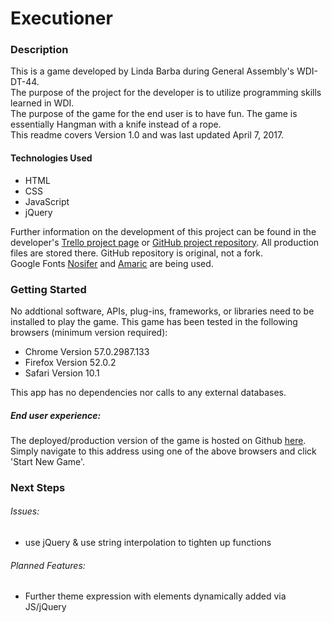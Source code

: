 # Executioner
### Description
This is a game developed by Linda Barba during General Assembly's WDI-DT-44.  
The purpose of the project for the developer is to utilize programming skills learned in WDI.  
The purpose of the game for the end user is to have fun. The game is essentially Hangman with a knife instead of a rope.  
This readme covers Version 1.0 and was last updated April 7, 2017.
#### Technologies Used  
* HTML  
* CSS  
* JavaScript  
* jQuery  

Further information on the development of this project can be found in the developer's [Trello project page](https://trello.com/b/46CZcoKL/Executioner-wdi-dt-44-project-1) or [GitHub project repository](https://github.com/lindabarba/WDI-LB-Work/tree/master/projects/Executioner). All production files are stored there. GitHub repository is original, not a fork.  
Google Fonts [Nosifer](https://fonts.google.com/specimen/Nosifer) and [Amaric](https://fonts.google.com/specimen/Amatic\+SC) are being used.  
  
### Getting Started  
No addtional software, APIs, plug-ins, frameworks, or libraries need to be installed to play the game. This game has been tested in the following browsers (minimum version required):  

* Chrome Version 57.0.2987.133  
* Firefox Version 52.0.2  
* Safari Version 10.1  
  
This app has no dependencies nor calls to any external databases.
  
##### End user experience:  
The deployed/production version of the game is hosted on Github [here](https:///lindabarba.github.io/Hangman/). Simply navigate to this address using one of the above browsers and click 'Start New Game'.  

### Next Steps  
###### Issues:
* use jQuery & use string interpolation to tighten up functions


###### Planned Features:  
* Further theme expression with elements dynamically added via JS/jQuery